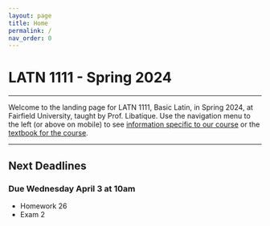 ```yaml
---
layout: page
title: Home
permalink: /
nav_order: 0
---
```


# LATN 1111 - Spring 2024

***

Welcome to the landing page for LATN 1111, Basic Latin, in Spring 2024, at Fairfield University, taught by Prof. Libatique. Use the navigation menu to the left (or above on mobile) to see [information specific to our course](/course_info) or the [textbook for the course](/textbook).

***

## Next Deadlines

### Due Wednesday April 3 at 10am

* Homework 26
* Exam 2